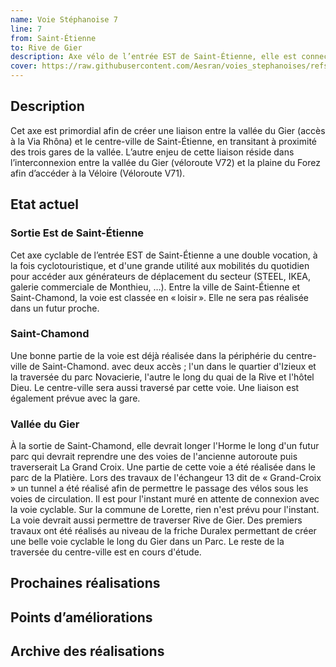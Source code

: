 ```yaml
---
name: Voie Stéphanoise 7
line: 7
from: Saint-Étienne
to: Rive de Gier
description: Axe vélo de l’entrée EST de Saint-Étienne, elle est connectée à la voie des confluences.
cover: https://raw.githubusercontent.com/Aesran/voies_stephanoises/refs/heads/main/assets/L7-axe-cyclable-entree-Est-de-Saint-Etienne.png
---
```


## Description
Cet axe est primordial afin de créer une liaison entre la vallée du Gier (accès à la Via Rhôna) et le centre-ville de Saint-Étienne, en transitant à proximité des trois gares de la vallée. L’autre enjeu de cette liaison réside dans l’interconnexion entre la vallée du Gier (véloroute V72) et la plaine du Forez afin d’accéder à la Véloire (Véloroute V71).

## Etat actuel
### Sortie Est de Saint-Étienne
Cet axe cyclable de l’entrée EST de Saint-Étienne a une double vocation, à la fois cyclotouristique, et d'une grande utilité aux mobilités du quotidien pour accéder aux générateurs de déplacement du secteur (STEEL, IKEA, galerie commerciale de Monthieu, …). Entre la ville de Saint-Étienne et Saint-Chamond, la voie est classée en « loisir ». Elle ne sera pas réalisée dans un futur proche.

### Saint-Chamond
Une bonne partie de la voie est déjà réalisée dans la périphérie du centre-ville de Saint-Chamond. avec deux accès ; l'un dans le quartier d'Izieux et la traversée du parc Novacierie, l'autre le long du quai de la Rive et l'hôtel Dieu. Le centre-ville sera aussi traversé par cette voie. Une liaison est également prévue avec la gare.


### Vallée du Gier
À la sortie de Saint-Chamond, elle devrait longer l'Horme le long d'un futur parc qui devrait reprendre une des voies de l'ancienne autoroute puis traverserait La Grand Croix. Une partie de cette voie a été réalisée dans le parc de la Platière. Lors des travaux de l'échangeur 13 dit de « Grand-Croix » un tunnel a été réalisé afin de permettre le passage des vélos sous les voies de circulation. Il est pour l'instant muré en attente de connexion avec la voie cyclable. 
Sur la commune de Lorette, rien n'est prévu pour l'instant. La voie devrait aussi permettre de traverser Rive de Gier. Des premiers travaux ont été réalisés au niveau de la friche Duralex permettant de créer une belle voie cyclable le long du Gier dans un Parc. Le reste de la traversée du centre-ville est en cours d'étude.

## Prochaines réalisations 


## Points d’améliorations


## Archive des réalisations

